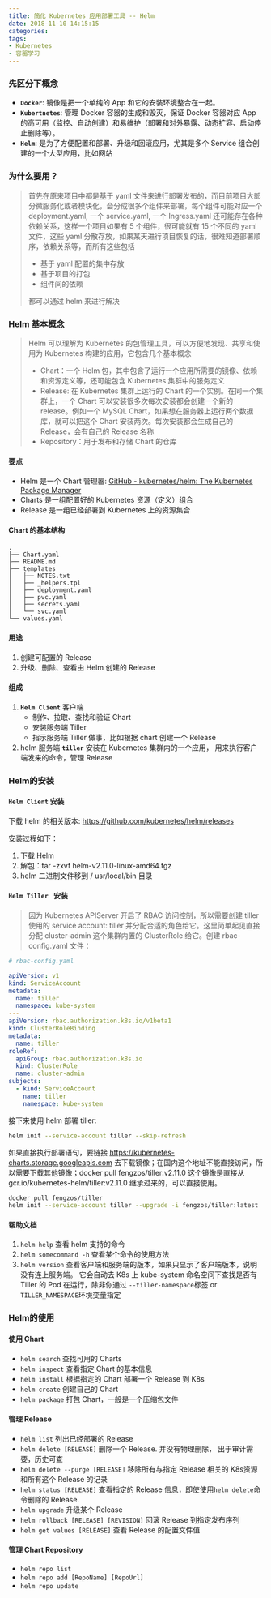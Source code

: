 ```yaml
---
title: 简化 Kubernetes 应用部署工具 -- Helm
date: 2018-11-10 14:15:15
categories: 
tags:
- Kubernetes
- 容器学习
---
```


### 先区分下概念

- **`Docker`**: 镜像是把一个单纯的 App 和它的安装环境整合在一起。
- **`Kubertnetes`**: 管理 Docker 容器的生成和毁灭，保证 Docker 容器对应 App 的高可用（监控、自动创建）和易维护（部署和对外暴露、动态扩容、启动停止删除等）。
- **`Helm`**: 是为了方便配置和部署、升级和回滚应用，尤其是多个 Service 组合创建的一个大型应用，比如网站

### 为什么要用？

> 首先在原来项目中都是基于 yaml 文件来进行部署发布的，而目前项目大部分微服务化或者模块化，会分成很多个组件来部署，每个组件可能对应一个 deployment.yaml, 一个 service.yaml, 一个 Ingress.yaml 还可能存在各种依赖关系，这样一个项目如果有 5 个组件，很可能就有 15 个不同的 yaml 文件，这些 yaml 分散存放，如果某天进行项目恢复的话，很难知道部署顺序，依赖关系等，而所有这些包括
>
> - 基于 yaml 配置的集中存放
> - 基于项目的打包
> - 组件间的依赖
>
> 都可以通过 helm 来进行解决

 

### Helm 基本概念

> Helm 可以理解为 Kubernetes 的包管理工具，可以方便地发现、共享和使用为 Kubernetes 构建的应用，它包含几个基本概念
>
> - Chart：一个 Helm 包，其中包含了运行一个应用所需要的镜像、依赖和资源定义等，还可能包含 Kubernetes 集群中的服务定义
> - Release: 在 Kubernetes 集群上运行的 Chart 的一个实例。在同一个集群上，一个 Chart 可以安装很多次每次安装都会创建一个新的 release。例如一个 MySQL Chart，如果想在服务器上运行两个数据库，就可以把这个 Chart 安装两次。每次安装都会生成自己的 Release，会有自己的 Release 名称
> - Repository：用于发布和存储 Chart 的仓库

#### 要点

- Helm 是一个 Chart 管理器: [GitHub - kubernetes/helm: The Kubernetes Package Manager](https://github.com/kubernetes/helm)
- Charts 是一组配置好的 Kubernetes 资源（定义）组合
- Release 是一组已经部署到 Kubernetes 上的资源集合

#### Chart 的基本结构

```
.
├── Chart.yaml
├── README.md
├── templates
│   ├── NOTES.txt
│   ├── _helpers.tpl
│   ├── deployment.yaml
│   ├── pvc.yaml
│   ├── secrets.yaml
│   └── svc.yaml
└── values.yaml
```

#### 用途

1. 创建可配置的 Release
2. 升级、删除、查看由 Helm 创建的 Release

#### 组成

1. **`Helm Client`** 客户端
   - 制作、拉取、查找和验证 Chart
   - 安装服务端 Tiller
   - 指示服务端 Tiller 做事，比如根据 chart 创建一个 Release
2. helm 服务端 **`tiller`**
   安装在 Kubernetes 集群内的一个应用， 用来执行客户端发来的命令，管理 Release



### Helm的安装

#### `Helm Client` 安装

下载 helm 的相关版本: https://github.com/kubernetes/helm/releases

安装过程如下：

1. 下载 Helm 
2. 解包：tar -zxvf helm-v2.11.0-linux-amd64.tgz
3. helm 二进制文件移到 / usr/local/bin 目录

#### `Helm Tiller ` 安装

> 因为 Kubernetes APIServer 开启了 RBAC 访问控制，所以需要创建 tiller 使用的 service account: tiller 并分配合适的角色给它。这里简单起见直接分配 cluster-admin 这个集群内置的 ClusterRole 给它。创建 rbac-config.yaml 文件：

```yaml
# rbac-config.yaml

apiVersion: v1
kind: ServiceAccount
metadata:
  name: tiller
  namespace: kube-system
---
apiVersion: rbac.authorization.k8s.io/v1beta1
kind: ClusterRoleBinding
metadata:
  name: tiller
roleRef:
  apiGroup: rbac.authorization.k8s.io
  kind: ClusterRole
  name: cluster-admin
subjects:
  - kind: ServiceAccount
    name: tiller
    namespace: kube-system
```

接下来使用 helm 部署 tiller:

```bash
helm init --service-account tiller --skip-refresh
```

如果直接执行部署语句，要链接 https://kubernetes-charts.storage.googleapis.com 去下载镜像；在国内这个地址不能直接访问，所以需要下载其他镜像；docker pull fengzos/tiller:v2.11.0 这个镜像是直接从 gcr.io/kubernetes-helm/tiller:v2.11.0 继承过来的，可以直接使用。

```bash
docker pull fengzos/tiller
helm init --service-account tiller --upgrade -i fengzos/tiller:latest  --skip-refresh
```

#### 帮助文档

1. `helm help` 查看 helm 支持的命令
2. `helm somecommand -h` 查看某个命令的使用方法
3. `helm version` 查看客户端和服务端的版本，如果只显示了客户端版本，说明没有连上服务端。 它会自动去 K8s 上 kube-system 命名空间下查找是否有 Tiller 的 Pod 在运行，除非你通过 `--tiller-namespace`标签 or `TILLER_NAMESPACE`环境变量指定

### Helm的使用

#### 使用 Chart

- `helm search` 查找可用的 Charts
- `helm inspect` 查看指定 Chart 的基本信息
- `helm install` 根据指定的 Chart 部署一个 Release 到 K8s
- `helm create` 创建自己的 Chart
- `helm package` 打包 Chart，一般是一个压缩包文件

#### 管理 Release

- `helm list` 列出已经部署的 Release
- `helm delete [RELEASE]` 删除一个 Release. 并没有物理删除， 出于审计需要，历史可查
- `helm delete --purge [RELEASE]` 移除所有与指定 Release 相关的 K8s资源和所有这个 Release 的记录
- `helm status [RELEASE]` 查看指定的 Release 信息，即使使用`helm delete`命令删除的 Release.
- `helm upgrade` 升级某个 Release
- `helm rollback [RELEASE] [REVISION]` 回滚 Release 到指定发布序列
- `helm get values [RELEASE]` 查看 Release 的配置文件值

#### 管理 Chart Repository

- `helm repo list`
- `helm repo add [RepoName] [RepoUrl]`
- `helm repo update`